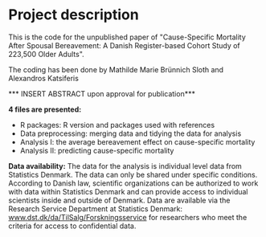 # Project description

This is the code for the unpublished paper of "Cause-Specific Mortality After Spousal Bereavement: A Danish Register-based Cohort Study of 223,500 Older Adults".

The coding has been done by Mathilde Marie Brünnich Sloth and Alexandros Katsiferis


*** INSERT ABSTRACT upon approval for publication***


**4 files are presented:**
- R packages: R version and packages used with references
- Data preprocessing: merging data and tidying the data for analysis
- Analysis I: the average bereavement effect on cause-specific mortality
- Analysis II: predicting cause-specific mortality

**Data availability:** The data for the analysis is individual level data from Statistics Denmark. The data can only be shared under specific conditions. According to Danish law, scientific organizations can be authorized to work with data within Statistics Denmark and can provide access to individual scientists inside and outside of Denmark. Data are available via the Research Service Department at Statistics Denmark: www.dst.dk/da/TilSalg/Forskningsservice for researchers who meet the criteria for access to confidential data.
